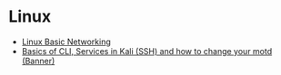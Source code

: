 # Linux

* [Linux Basic Networking](linux-basic-networking.md)
* [Basics of CLI, Services in Kali \(SSH\) and how to change your motd \(Banner\)](basics-of-cli-services-in-kali-ssh.md)

